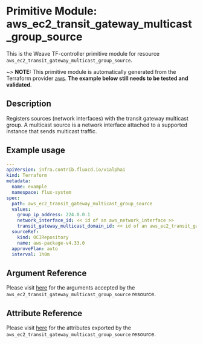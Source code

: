 
# Primitive Module: aws_ec2_transit_gateway_multicast_group_source

This is the Weave TF-controller primitive module for resource `aws_ec2_transit_gateway_multicast_group_source`.

~> **NOTE:** This primitive module is automatically generated from the Terraform provider [aws](https://registry.terraform.io/providers/hashicorp/aws/latest/docs/resources/ec2_transit_gateway_multicast_group_source). **The example below still needs to be tested and validated**.

## Description

Registers sources (network interfaces) with the transit gateway multicast group.
A multicast source is a network interface attached to a supported instance that sends multicast traffic.

## Example usage

```yaml
---
apiVersion: infra.contrib.fluxcd.io/v1alpha1
kind: Terraform
metadata:
  name: example
  namespace: flux-system
spec:
  path: aws_ec2_transit_gateway_multicast_group_source
  values:
    group_ip_address: 224.0.0.1
    network_interface_id: << id of an aws_network_interface >>
    transit_gateway_multicast_domain_id: << id of an aws_ec2_transit_gateway_multicast_domain >>
  sourceRef:
    kind: OCIRepository
    name: aws-package-v4.33.0
  approvePlan: auto
  interval: 1h0m
```

## Argument Reference

Please visit [here](https://registry.terraform.io/providers/hashicorp/aws/latest/docs/resources/ec2_transit_gateway_multicast_group_source#argument-reference) for the arguments accepted by the `aws_ec2_transit_gateway_multicast_group_source` resource.

## Attribute Reference

Please visit [here](https://registry.terraform.io/providers/hashicorp/aws/latest/docs/resources/ec2_transit_gateway_multicast_group_source#attributes-reference) for the attributes exported by the `aws_ec2_transit_gateway_multicast_group_source` resource.
